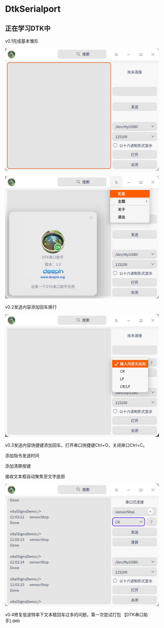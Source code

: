 # DtkSerialport

## 正在学习DTK中
v0.1完成基本雏形


![运行效果图1](https://github.com/houyawei-NO1/DtkSerialport/blob/master/%E6%88%AA%E5%9B%BE%E5%BD%95%E5%B1%8F_DtkSerialport_20210102181832.jpg)

![运行效果图2](https://github.com/houyawei-NO1/DtkSerialport/blob/master/%E6%88%AA%E5%9B%BE%E5%BD%95%E5%B1%8F_DtkSerialport_20210102181916.jpg)

v0.2发送内容添加回车换行

![v0.2运行效果图](https://github.com/houyawei-NO1/DtkSerialport/blob/master/v0.2.jpg)

v0.3发送内容快捷键添加回车，打开串口快捷键Ctrl+O，关闭串口Ctrl+C。

添加指令发送时间

添加清屏按键

接收文本框自动聚焦至文字底部

![v0.3运行效果图](https://github.com/houyawei-NO1/DtkSerialport/blob/master/v0.3.jpg)

v0.4修复低波特率下文本框回车过多的问题，第一次尝试打包 【DTK串口助手].deb